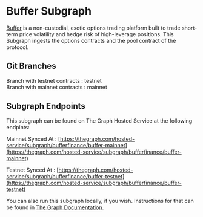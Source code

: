# Buffer Subgraph
[Buffer](https://app.buffer.finance/) is a non-custodial, exotic options trading platform built to trade short-term price volatility and hedge risk of high-leverage positions. This Subgraph ingests the options contracts and the pool contract of the protocol.

## Git Branches
Branch with testnet contracts : testnet <br>
Branch with mainnet contracts : mainnet

## Subgraph Endpoints
This subgraph can be found on The Graph Hosted Service at the following endpints:

Mainnet Synced At : [https://thegraph.com/hosted-service/subgraph/bufferfinance/buffer-mainnet](https://thegraph.com/hosted-service/subgraph/bufferfinance/buffer-mainnet)

Testnet Synced At : [https://thegraph.com/hosted-service/subgraph/bufferfinance/buffer-testnet](https://thegraph.com/hosted-service/subgraph/bufferfinance/buffer-testnet)

You can also run this subgraph locally, if you wish. Instructions for that can be found in [The Graph Documentation](https://thegraph.com/docs/en/).
